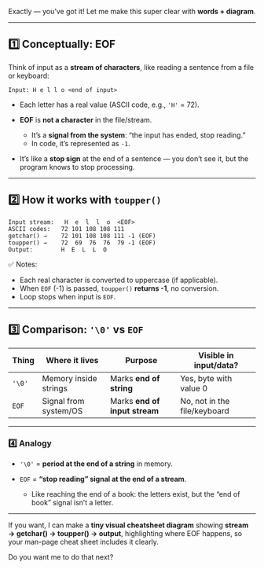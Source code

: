 Exactly — you’ve got it! Let me make this super clear with **words + diagram**.

---

## 1️⃣ Conceptually: EOF

Think of input as a **stream of characters**, like reading a sentence from a file or keyboard:

```
Input: H e l l o <end of input>
```

* Each letter has a real value (ASCII code, e.g., `'H'` = 72).
* **EOF** is **not a character** in the file/stream.

  * It’s a **signal from the system**: “the input has ended, stop reading.”
  * In code, it’s represented as `-1`.
* It’s like a **stop sign** at the end of a sentence — you don’t see it, but the program knows to stop processing.

---

## 2️⃣ How it works with `toupper()`

```
Input stream:   H  e  l  l  o  <EOF>
ASCII codes:   72 101 108 108 111
getchar() →    72 101 108 108 111 -1 (EOF)
toupper() →    72  69  76  76  79 -1 (EOF)
Output:        H  E  L  L  O
```

✅ Notes:

* Each real character is converted to uppercase (if applicable).
* When `EOF` (-1) is passed, `toupper()` **returns -1**, no conversion.
* Loop stops when input is `EOF`.

---

## 3️⃣ Comparison: `'\0'` vs `EOF`

| Thing  | Where it lives        | Purpose                       | Visible in input/data?       |
| ------ | --------------------- | ----------------------------- | ---------------------------- |
| `'\0'` | Memory inside strings | Marks **end of string**       | Yes, byte with value 0       |
| `EOF`  | Signal from system/OS | Marks **end of input stream** | No, not in the file/keyboard |

---

### 4️⃣ Analogy

* `'\0'` = **period at the end of a string** in memory.
* `EOF` = **“stop reading” signal at the end of a stream**.

  * Like reaching the end of a book: the letters exist, but the “end of book” signal isn’t a letter.

---

If you want, I can make a **tiny visual cheatsheet diagram** showing **stream → getchar() → toupper() → output**, highlighting where EOF happens, so your man-page cheat sheet includes it clearly.

Do you want me to do that next?

